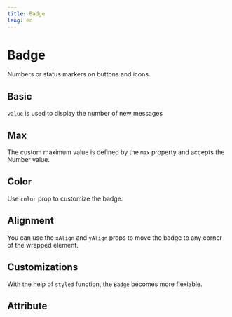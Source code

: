 ```yaml
---
title: Badge
lang: en
---
```


<script setup lang="ts">
  import props from "../../../example/badge/description/en-props.ts";
</script>


# Badge

Numbers or status markers on buttons and icons.

## Basic

`value` is used to display the number of new messages

<demo src="../../../example/badge/basic.vue"></demo>


## Max

The custom maximum value is defined by the `max` property and accepts the Number value.

<demo src="../../../example/badge/max.vue"></demo>

## Color

Use `color` prop to customize the badge.

<demo src="../../../example/badge/color.vue"></demo>

## Alignment

You can use the `xAlign` and `yAlign` props to move the badge to any corner of the wrapped element.

<demo src="../../../example/badge/align.vue"></demo>


## Customizations

With the help of `styled` function, the `Badge` becomes more flexiable.

<demo src="../../../example/badge/custom.vue"></demo>

## Attribute

<table-block type="propsZh" :data="props"></table-block>


